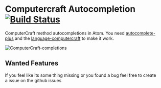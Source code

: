 Computercraft Autocompletion [![Build Status](https://travis-ci.org/Poeschl/autocomplete-computercraft.svg?branch=master)](https://travis-ci.org/Poeschl/autocomplete-computercraft)
===================

ComputerCraft method autocompletions in Atom. You need [autocomplete-plus](https://github.com/atom-community/autocomplete-plus) and the [language-computercraft](https://github.com/Admicos/language-computercraft) to make it work.

![ComputerCraft-completions](https://raw.githubusercontent.com/Poeschl/autocomplete-computercraft/master/assets/screenshot.png)

Wanted Features
-----------------------
If you feel like its some thing missing or you found a bug feel free to create a issue on the github issues.